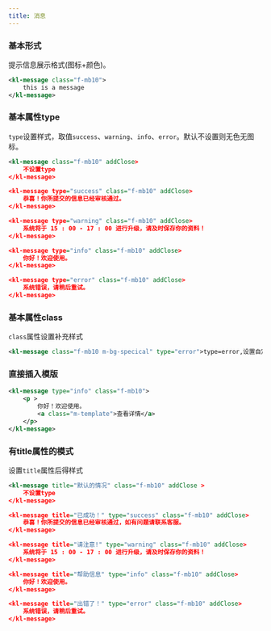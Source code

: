 ```yaml
---
title: 消息
---
```


<!-- demo_start -->
### 基本形式
提示信息展示格式(图标+颜色)。

<div class="m-example"></div>

```xml
<kl-message class="f-mb10">
    this is a message
</kl-message>
```
<!-- demo_end -->


<!-- demo_start -->
### 基本属性type
`type`设置样式，取值`success`、`warning`、`info`、`error`。默认不设置则无色无图标。

<div class="m-example"></div>

```xml
<kl-message class="f-mb10" addClose>
    不设置type
</kl-message>

<kl-message type="success" class="f-mb10" addClose>
    恭喜！你所提交的信息已经审核通过。
</kl-message>

<kl-message type="warning" class="f-mb10" addClose>
    系统将于 15 : 00 - 17 : 00 进行升级，请及时保存你的资料！
</kl-message>

<kl-message type="info" class="f-mb10" addClose>
    你好！欢迎使用。
</kl-message>

<kl-message type="error" class="f-mb10" addClose>
    系统错误，请稍后重试。
</kl-message>

```

<!-- demo_end -->

<!-- demo_start -->
### 基本属性class
`class`属性设置补充样式

<div class="m-example">
    <style>
        .m-bg-specical {
            background: #ccc;
            color: #FFF;
            border: none;
        }
    </style>
</div>

```xml
<kl-message class="f-mb10 m-bg-specical" type="error">type=error,设置自定义class</kl-message>
```

<!-- demo_end -->

<!-- demo_start -->
### 直接插入模版
<div class="m-example">
    <style>
        p {
            margin: 0px;
        }
        .m-template {
            display: block;
            position: absolute;
            right: 17.5px;
            top: calc(50% - 8.5px);
            cursor: pointer;
        }
    </style>
</div>

```xml
<kl-message type="info" class="f-mb10">
    <p >
        你好！欢迎使用。
        <a class="m-template">查看详情</a>
    </p>
</kl-message>
```

<!-- demo_end -->

<!-- demo_start -->
### 有title属性的模式
设置`title`属性后得样式

<div class="m-example"></div>

```xml
<kl-message title="默认的情况" class="f-mb10" addClose > 
    不设置type
</kl-message>

<kl-message title="已成功！" type="success" class="f-mb10" addClose>
    恭喜！你所提交的信息已经审核通过，如有问题请联系客服。
</kl-message>

<kl-message title="请注意!" type="warning" class="f-mb10" addClose>
    系统将于 15 : 00 - 17 : 00 进行升级，请及时保存你的资料！
</kl-message>

<kl-message title="帮助信息" type="info" class="f-mb10" addClose>
    你好！欢迎使用。
</kl-message>

<kl-message title="出错了！" type="error" class="f-mb10" addClose>
    系统错误，请稍后重试。
</kl-message>
```
<!-- demo_end -->
